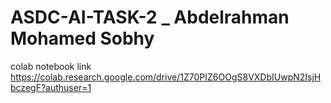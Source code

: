 # ASDC-AI-TASK-2 _ Abdelrahman Mohamed Sobhy

colab notebook link
https://colab.research.google.com/drive/1Z70PIZ6OOgS8VXDbIUwpN2IsjHbczegF?authuser=1
